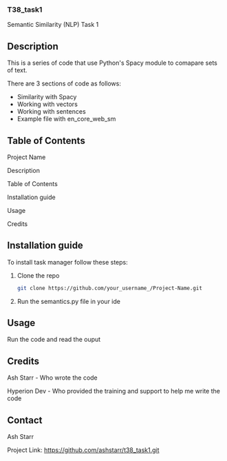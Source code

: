 ### T38_task1

Semantic Similarity (NLP) Task 1

## Description

This is a series of code that use Python's Spacy module to comapare sets of text.

There are 3 sections of code as follows:
- Similarity with Spacy
- Working with vectors
- Working with sentences
- Example file with en_core_web_sm

## Table of Contents

Project Name

Description

Table of Contents

Installation guide

Usage

Credits

## Installation guide

To install task manager follow these steps:

1. Clone the repo

   ```sh
   git clone https://github.com/your_username_/Project-Name.git
   ```
   
2. Run the semantics.py file in your ide


## Usage
Run the code and read the ouput

## Credits
Ash Starr - Who wrote the code

Hyperion Dev - Who provided the training and support to help me write the code

## Contact
Ash Starr

Project Link: https://github.com/ashstarr/t38_task1.git
